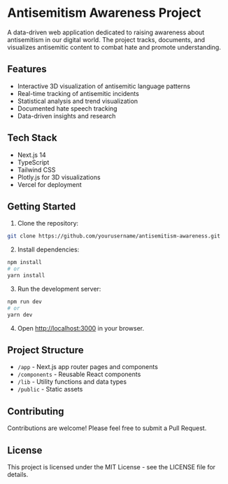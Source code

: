 # Antisemitism Awareness Project

A data-driven web application dedicated to raising awareness about antisemitism in our digital world. The project tracks, documents, and visualizes antisemitic content to combat hate and promote understanding.

## Features

- Interactive 3D visualization of antisemitic language patterns
- Real-time tracking of antisemitic incidents
- Statistical analysis and trend visualization
- Documented hate speech tracking
- Data-driven insights and research

## Tech Stack

- Next.js 14
- TypeScript
- Tailwind CSS
- Plotly.js for 3D visualizations
- Vercel for deployment

## Getting Started

1. Clone the repository:
```bash
git clone https://github.com/yourusername/antisemitism-awareness.git
```

2. Install dependencies:
```bash
npm install
# or
yarn install
```

3. Run the development server:
```bash
npm run dev
# or
yarn dev
```

4. Open [http://localhost:3000](http://localhost:3000) in your browser.

## Project Structure

- `/app` - Next.js app router pages and components
- `/components` - Reusable React components
- `/lib` - Utility functions and data types
- `/public` - Static assets

## Contributing

Contributions are welcome! Please feel free to submit a Pull Request.

## License

This project is licensed under the MIT License - see the LICENSE file for details. 
